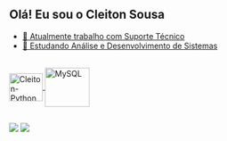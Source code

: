 ## Olá! Eu sou o Cleiton Sousa

<div align="center">
  <a href="https://github.com/CleitonAsuos">
</div>

- 🔭 Atualmente trabalho com Suporte Técnico
- 🌱 Estudando Análise e Desenvolvimento de Sistemas

<div style="display: inline_block"><br>
<img align="center" alt="Cleiton-Python" height="50" width="60" src="https://cdn.jsdelivr.net/gh/devicons/devicon/icons/python/python-original-wordmark.svg" />
<img align="center" alt="MySQL" height="70" width="80" src="https://cdn.jsdelivr.net/gh/devicons/devicon/icons/mysql/mysql-original-wordmark.svg" />
          


 ##
 
<div> 
  <a href="https://www.instagram.com/nxtielc/" target="_blank"><img src="https://img.shields.io/badge/-Instagram-%23E4405F?style=for-the-badge&logo=instagram&logoColor=white" target="_blank"></a> 
  <a href="https://www.linkedin.com/in/cleiton-sousa-6a1071274/" target="_blank"><img src="https://img.shields.io/badge/LinkedIn-0077B5?style=for-the-badge&logo=linkedin&logoColor=white"
  </div>
